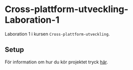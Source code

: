 # Cross-plattform-utveckling-Laboration-1

Laboration 1 i kursen `Cross-plattform-utveckling`.

## Setup

För information om hur du kör projektet tryck [här](docs/SETUP.md).
